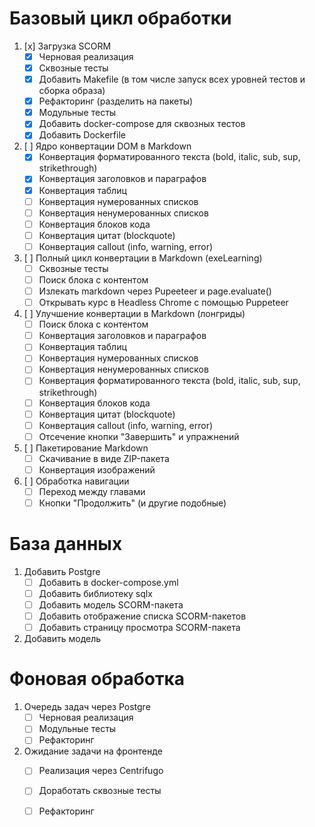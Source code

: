 # Базовый цикл обработки

1. [x] Загрузка SCORM
    - [x] Черновая реализация
    - [x] Сквозные тесты
    - [x] Добавить Makefile (в том числе запуск всех уровней тестов и сборка образа)
    - [x] Рефакторинг (разделить на пакеты)
    - [x] Модульные тесты
    - [x] Добавить docker-compose для сквозных тестов
    - [x] Добавить Dockerfile
2. [ ] Ядро конвертации DOM в Markdown
    - [x] Конвертация форматированного текста (bold, italic, sub, sup, strikethrough)
    - [x] Конвертация заголовков и параграфов
    - [x] Конвертация таблиц
    - [ ] Конвертация нумерованных списков
    - [ ] Конвертация ненумерованных списков
    - [ ] Конвертация блоков кода
    - [ ] Конвертация цитат (blockquote)
    - [ ] Конвертация callout (info, warning, error)
3. [ ] Полный цикл конвертации в Markdown (exeLearning)
    - [ ] Сквозные тесты
    - [ ] Поиск блока с контентом
    - [ ] Излекать markdown через Pupeeteer и page.evaluate()
    - [ ] Открывать курс в Headless Chrome с помощью Puppeteer
4. [ ] Улучшение конвертации в Markdown (лонгриды)
    - [ ] Поиск блока с контентом
    - [ ] Конвертация заголовков и параграфов
    - [ ] Конвертация таблиц
    - [ ] Конвертация нумерованных списков
    - [ ] Конвертация ненумерованных списков
    - [ ] Конвертация форматированного текста (bold, italic, sub, sup, strikethrough)
    - [ ] Конвертация блоков кода
    - [ ] Конвертация цитат (blockquote)
    - [ ] Конвертация callout (info, warning, error)
    - [ ] Отсечение кнопки "Завершить" и упражнений
5. [ ] Пакетирование Markdown
    - [ ] Скачивание в виде ZIP-пакета
    - [ ] Конвертация изображений
6. [ ] Обработка навигации
    - [ ] Переход между главами
    - [ ] Кнопки "Продолжить" (и другие подобные)

# База данных

1. Добавить Postgre
    - [ ] Добавить в docker-compose.yml
    - [ ] Добавить библиотеку sqlx
    - [ ] Добавить модель SCORM-пакета
    - [ ] Добавить отображение списка SCORM-пакетов
    - [ ] Добавить страницу просмотра SCORM-пакета
2. Добавить модель

# Фоновая обработка

1. Очередь задач через Postgre
     - [ ] Черновая реализация
     - [ ] Модульные тесты
     - [ ] Рефакторинг
2. Ожидание задачи на фронтенде
     - [ ] Реализация через Centrifugo
     - [ ] Доработать сквозные тесты
     - [ ] Рефакторинг

